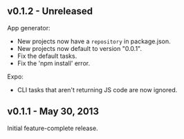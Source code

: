 v0.1.2 - Unreleased
-------------------

App generator:

 * New projects now have a `repository` in package.json.
 * New projects now default to version "0.0.1".
 * Fix the default tasks.
 * Fix the 'npm install' error.

Expo:

 * CLI tasks that aren't returning JS code are now ignored.

v0.1.1 - May 30, 2013
---------------------

Initial feature-complete release.
